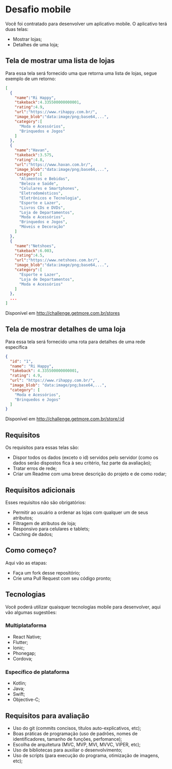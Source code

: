 # Desafio mobile    

Você foi contratado para desenvolver um aplicativo mobile. O aplicativo terá duas telas:  

- Mostrar lojas;
- Detalhes de uma loja;

## Tela de mostrar uma lista de lojas  
Para essa tela será fornecido uma que retorna uma lista de lojas, segue exemplo de um retorno: 
```json  
[
  {
    "name":"Ri Happy",
    "takeback":4.335500000000001,
    "rating":4.9,
    "url":"https://www.rihappy.com.br/",
    "image_blob":"data:image/png;base64,...",
    "category":[
      "Moda e Acessórios",
      "Brinquedos e Jogos"
    ]
  },
  {
    "name":"Havan",
    "takeback":3.575,
    "rating":4.8,
    "url":"https://www.havan.com.br/",
    "image_blob":"data:image/png;base64,...",
    "category":[
      "Alimentos e Bebidas",
      "Beleza e Saúde",
      "Celulares e Smartphones",
      "Eletrodomésticos",
      "Eletrônicos e Tecnologia",
      "Esporte e Lazer",
      "Livros CDs e DVDs",
      "Loja de Departamentos",
      "Moda e Acessórios",
      "Brinquedos e Jogos",
      "Móveis e Decoração"
    ]
  },
  {
    "name":"Netshoes",
    "takeback":6.003,
    "rating":4.5,
    "url":"https://www.netshoes.com.br/",
    "image_blob":"data:image/png;base64,...",
    "category":[
      "Esporte e Lazer",
      "Loja de Departamentos",
      "Moda e Acessórios"
    ]
  },
  ...
]
```
Disponível em http://challenge.getmore.com.br/stores

## Tela de mostrar detalhes de uma loja 
Para essa tela será fornecido uma rota para detalhes de uma rede específica
```json
{
  "id": "1",
  "name": "Ri Happy",
  "takeback": 4.335500000000001,
  "rating": 4.9,
  "url": "https://www.rihappy.com.br/",
  "image_blob": "data:image/png;base64,...",
  "category": [
    "Moda e Acessórios",
    "Brinquedos e Jogos"
  ]
}
```
Disponível em http://challenge.getmore.com.br/store/:id

## Requisitos
Os requisitos para essas telas são:
- Dispor todos os dados (exceto o id) servidos pelo servidor (como os dados serão dispostos fica à seu critério, faz parte da avaliação);
- Tratar erros de rede;
- Criar um Readme com uma breve descrição do projeto e de como rodar;

## Requisitos adicionais
Esses requisitos não são obrigatórios:
- Permitir ao usuário a ordenar as lojas com qualquer um de seus atributos;
- Filtragem de atributos de loja;
- Responsivo para celulares e tablets;
- Caching de dados;

## Como começo?
Aqui vão as etapas:
- Faça um fork desse repositório;
- Crie uma Pull Request com seu código pronto;

## Tecnologias
Você poderá utilizar quaisquer tecnologias mobile para desenvolver, aqui vão algumas sugestões:

### Multiplataforma
- React Native;
- Flutter;
- Ionic;
- Phonegap;
- Cordova;

### Específico de plataforma
- Kotlin;
- Java;
- Swift;
- Objective-C;

## Requisitos para avaliação
- Uso do git (commits concisos, títulos auto-explicativos, etc);
- Boas práticas de programação (uso de padrões, nomes de identificadores, tamanho de funções, perfomance);
- Escolha de arquitetura (MVC, MVP, MVI, MVVC, VIPER, etc);
- Uso de bibliotecas para auxiliar o desenvolvimento;
- Uso de scripts (para execução do programa, otimização de imagens, etc);
